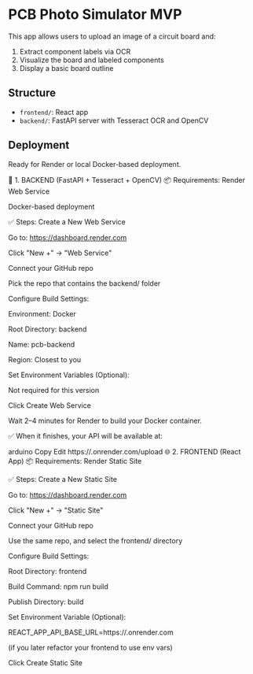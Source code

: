# PCB Photo Simulator MVP

This app allows users to upload an image of a circuit board and:
1. Extract component labels via OCR
2. Visualize the board and labeled components
3. Display a basic board outline

## Structure
- `frontend/`: React app
- `backend/`: FastAPI server with Tesseract OCR and OpenCV

## Deployment
Ready for Render or local Docker-based deployment.

🧱 1. BACKEND (FastAPI + Tesseract + OpenCV)
📦 Requirements:
Render Web Service

Docker-based deployment

✅ Steps:
Create a New Web Service

Go to: https://dashboard.render.com

Click "New +" → "Web Service"

Connect your GitHub repo

Pick the repo that contains the backend/ folder

Configure Build Settings:

Environment: Docker

Root Directory: backend

Name: pcb-backend

Region: Closest to you

Set Environment Variables (Optional):

Not required for this version

Click Create Web Service

Wait 2–4 minutes for Render to build your Docker container.

✅ When it finishes, your API will be available at:

arduino
Copy
Edit
https://<your-backend-service-name>.onrender.com/upload
🌐 2. FRONTEND (React App)
📦 Requirements:
Render Static Site

✅ Steps:
Create a New Static Site

Go to: https://dashboard.render.com

Click "New +" → "Static Site"

Connect your GitHub repo

Use the same repo, and select the frontend/ directory

Configure Build Settings:

Root Directory: frontend

Build Command: npm run build

Publish Directory: build

Set Environment Variable (Optional):

REACT_APP_API_BASE_URL=https://<your-backend-service-name>.onrender.com

(if you later refactor your frontend to use env vars)

Click Create Static Site
